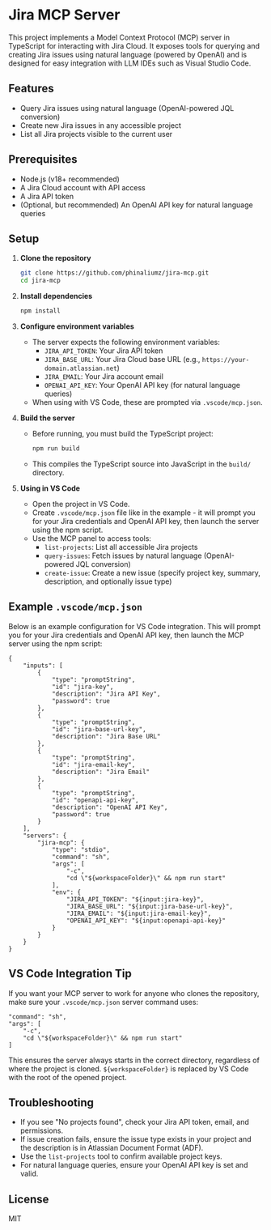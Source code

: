 # Jira MCP Server

This project implements a Model Context Protocol (MCP) server in TypeScript for interacting with Jira Cloud. It exposes tools for querying and creating Jira issues using natural language (powered by OpenAI) and is designed for easy integration with LLM IDEs such as Visual Studio Code.

## Features
- Query Jira issues using natural language (OpenAI-powered JQL conversion)
- Create new Jira issues in any accessible project
- List all Jira projects visible to the current user

## Prerequisites
- Node.js (v18+ recommended)
- A Jira Cloud account with API access
- A Jira API token
- (Optional, but recommended) An OpenAI API key for natural language queries

## Setup
1. **Clone the repository**
   ```sh
   git clone https://github.com/phinaliumz/jira-mcp.git
   cd jira-mcp
   ```
2. **Install dependencies**
   ```sh
   npm install
   ```
3. **Configure environment variables**
   - The server expects the following environment variables:
     - `JIRA_API_TOKEN`: Your Jira API token
     - `JIRA_BASE_URL`: Your Jira Cloud base URL (e.g., `https://your-domain.atlassian.net`)
     - `JIRA_EMAIL`: Your Jira account email
     - `OPENAI_API_KEY`: Your OpenAI API key (for natural language queries)
   - When using with VS Code, these are prompted via `.vscode/mcp.json`.

4. **Build the server**
   - Before running, you must build the TypeScript project:
     ```sh
     npm run build
     ```
   - This compiles the TypeScript source into JavaScript in the `build/` directory.

5. **Using in VS Code**
   - Open the project in VS Code.
   - Create `.vscode/mcp.json` file like in the example - it will prompt you for your Jira credentials and OpenAI API key, then launch the server using the npm script.
   - Use the MCP panel to access tools:
     - `list-projects`: List all accessible Jira projects
     - `query-issues`: Fetch issues by natural language (OpenAI-powered JQL conversion)
     - `create-issue`: Create a new issue (specify project key, summary, description, and optionally issue type)

## Example `.vscode/mcp.json`

Below is an example configuration for VS Code integration. This will prompt you for your Jira credentials and OpenAI API key, then launch the MCP server using the npm script:

```jsonc
{
    "inputs": [
        {
            "type": "promptString",
            "id": "jira-key",
            "description": "Jira API Key",
            "password": true
        },
        {
            "type": "promptString",
            "id": "jira-base-url-key",
            "description": "Jira Base URL"
        },
        {
            "type": "promptString",
            "id": "jira-email-key",
            "description": "Jira Email"
        },
        {
            "type": "promptString",
            "id": "openapi-api-key",
            "description": "OpenAI API Key",
            "password": true
        }
    ],
    "servers": {
        "jira-mcp": {
            "type": "stdio",
            "command": "sh",
            "args": [
                "-c",
                "cd \"${workspaceFolder}\" && npm run start"
            ],
            "env": {
                "JIRA_API_TOKEN": "${input:jira-key}",
                "JIRA_BASE_URL": "${input:jira-base-url-key}",
                "JIRA_EMAIL": "${input:jira-email-key}",
                "OPENAI_API_KEY": "${input:openapi-api-key}"
            }
        }
    }
}
```

## VS Code Integration Tip
If you want your MCP server to work for anyone who clones the repository, make sure your `.vscode/mcp.json` server command uses:

```jsonc
"command": "sh",
"args": [
    "-c",
    "cd \"${workspaceFolder}\" && npm run start"
]
```

This ensures the server always starts in the correct directory, regardless of where the project is cloned. `${workspaceFolder}` is replaced by VS Code with the root of the opened project. 

## Troubleshooting
- If you see "No projects found", check your Jira API token, email, and permissions.
- If issue creation fails, ensure the issue type exists in your project and the description is in Atlassian Document Format (ADF).
- Use the `list-projects` tool to confirm available project keys.
- For natural language queries, ensure your OpenAI API key is set and valid.

## License
MIT
